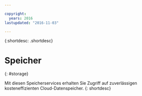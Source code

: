 ```yaml
---

copyright:
  years: 2016
lastupdated: "2016-11-03"

---
```



{:shortdesc: .shortdesc}

# Speicher
{: #storage}

Mit diesen Speicherservices erhalten Sie Zugriff auf zuverlässigen kosteneffizienten Cloud-Datenspeicher.
{: shortdesc}
